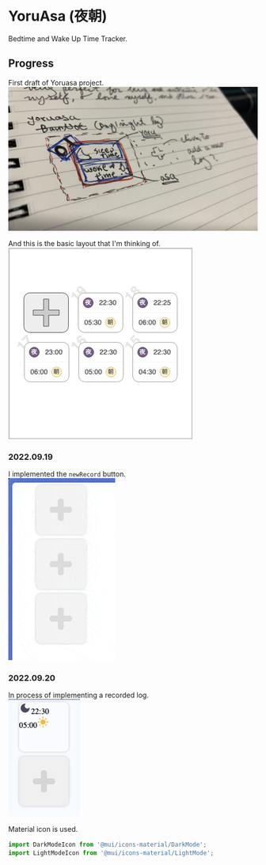 # YoruAsa (夜朝)

Bedtime and Wake Up Time Tracker.

## Progress

First draft of Yoruasa project. <br />
![draft](./progress/initial-idea.jpg)

And this is the basic layout that I'm thinking of. <br />
![draw-io](./progress/layout.jpeg)

### 2022.09.19

I implemented the `newRecord` button. <br />
![progress](./progress/20220919.gif)

### 2022.09.20

In process of implementing a recorded log. <br />
![progress2](./progress/20220920.jpg)

Material icon is used.

```jsx
import DarkModeIcon from '@mui/icons-material/DarkMode';
import LightModeIcon from '@mui/icons-material/LightMode';
```
